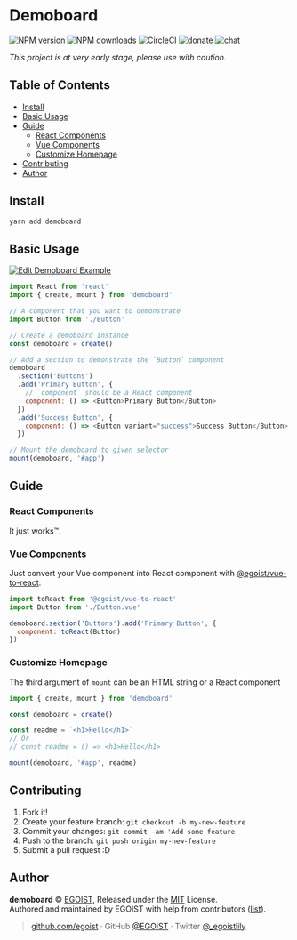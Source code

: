 # Demoboard

[![NPM version](https://badgen.net/npm/v/demoboard)](https://npmjs.com/package/demoboard) [![NPM downloads](https://badgen.net/npm/dm/demoboard)](https://npmjs.com/package/demoboard) [![CircleCI](https://badgen.net/circleci/github/egoist/demoboard/master)](https://circleci.com/gh/egoist/demoboard/tree/master) [![donate](https://badgen.net/badge/support%20me/donate/ff69b4)](https://patreon.com/egoist) [![chat](https://badgen.net/badge/chat%20on/discord/7289DA)](https://chat.egoist.moe)

_This project is at very early stage, please use with caution._

## Table of Contents

<!-- toc -->

- [Install](#install)
- [Basic Usage](#basic-usage)
- [Guide](#guide)
  - [React Components](#react-components)
  - [Vue Components](#vue-components)
  - [Customize Homepage](#customize-homepage)
- [Contributing](#contributing)
- [Author](#author)

<!-- tocstop -->

## Install

```bash
yarn add demoboard
```

## Basic Usage

[![Edit Demoboard Example](https://codesandbox.io/static/img/play-codesandbox.svg)](https://codesandbox.io/s/demoboard-example-eplue?fontsize=14)

```js
import React from 'react'
import { create, mount } from 'demoboard'

// A component that you want to demonstrate
import Button from './Button'

// Create a demoboard instance
const demoboard = create()

// Add a section to demonstrate the `Button` component
demoboard
  .section('Buttons')
  .add('Primary Button', {
    // `component` should be a React component
    component: () => <Button>Primary Button</Button>
  })
  .add('Success Button', {
    component: () => <Button variant="success">Success Button</Button>
  })

// Mount the demoboard to given selector
mount(demoboard, '#app')
```

## Guide

### React Components

It just works™.

### Vue Components

Just convert your Vue component into React component with [@egoist/vue-to-react](https://github.com/egoist/vue-to-react):

```js
import toReact from '@egoist/vue-to-react'
import Button from './Button.vue'

demoboard.section('Buttons').add('Primary Button', {
  component: toReact(Button)
})
```

### Customize Homepage

The third argument of `mount` can be an HTML string or a React component

```js
import { create, mount } from 'demoboard'

const demoboard = create()

const readme = `<h1>Hello</h1>`
// Or
// const readme = () => <h1>Hello</h1>

mount(demoboard, '#app', readme)
```

## Contributing

1. Fork it!
2. Create your feature branch: `git checkout -b my-new-feature`
3. Commit your changes: `git commit -am 'Add some feature'`
4. Push to the branch: `git push origin my-new-feature`
5. Submit a pull request :D

## Author

**demoboard** © [EGOIST](https://github.com/egoist), Released under the [MIT](./LICENSE) License.<br>
Authored and maintained by EGOIST with help from contributors ([list](https://github.com/egoist/demoboard/contributors)).

> [github.com/egoist](https://github.com/egoist) · GitHub [@EGOIST](https://github.com/egoist) · Twitter [@\_egoistlily](https://twitter.com/_egoistlily)
